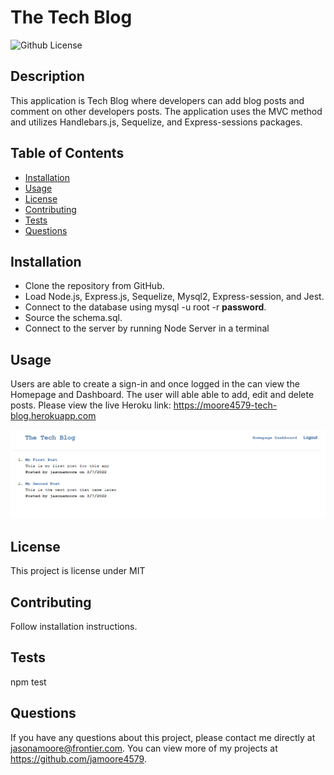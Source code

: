 # The Tech Blog
  ![Github License](http://img.shields.io/badge/license-MIT-blue.svg)
  

  ## Description
  This application is Tech Blog where developers can add blog posts and comment on other developers posts. The application uses the MVC method and utilizes Handlebars.js, Sequelize, and Express-sessions packages.

  ## Table of Contents
  * [Installation](#installation)
  * [Usage](#usage)
  * [License](#license)
  * [Contributing](#contributing)
  * [Tests](#tests)
  * [Questions](#questions)
  
  ## Installation
  * Clone the repository from GitHub. 
  * Load Node.js, Express.js, Sequelize, Mysql2, Express-session, and Jest. 
  * Connect to the database using mysql -u root -r **password**. 
  * Source the schema.sql. 
  * Connect to the server by running Node Server in a terminal

  ## Usage
  Users are able to create a sign-in and once logged in the can view the Homepage and Dashboard. The user will able able to add, edit and delete posts. Please view the live Heroku link: https://moore4579-tech-blog.herokuapp.com

  <img src="public/img/ScreenShot.PNG">

  ## License
  This project is license under MIT

  ## Contributing
  Follow installation instructions.

  ## Tests
  npm test

  ## Questions
  If you have any questions about this project, please contact me directly at jasonamoore@frontier.com. You can view more of my projects at https://github.com/jamoore4579.
  